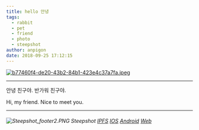 ```yaml
---
title: hello 안녕
tags:
  - rabbit
  - pet
  - friend
  - photo
  - steepshot
author: anpigon
date: 2018-09-25 17:12:15
---
```


[![b77460f4-de20-43b2-84b1-423e4c37a7fa.jpeg](http://steepshot.org/api/v1/image/b77460f4-de20-43b2-84b1-423e4c37a7fa.jpeg)](https://alpha.steepshot.io/post/@anpigon/hello----2018-8-2-17-11-33)

-   --  -   - ---  -- - -  -- - -   -----   --  -  - ----  -    -   - --

안녕 친구야. 반가워 친구야. 

Hi, my friend. Nice to meet you.

-- -   -    -  ---- -  -  --   -----   - - --  - - --  --- -   -  --   -

###### ![Steepshot_footer2.PNG](https://steemitimages.com/DQmd4wyZvtAUifJDLZD9vaqek17S1cUhN3PyEbFMMMgLW8o/Steepshot_footer2.PNG) Steepshot  [IPFS](http://steepshot.org/ipfs/QmeiAZApBa7wJK8AjRXzvKzFxdppF22bqPCSa38BsmqUD5) [IOS](https://itunes.apple.com/app/steepshot/id1288494457?mt=8) [Android](https://play.google.com/store/apps/details?id=com.droid.steepshot) [Web](https://alpha.steepshot.io/post/@anpigon/hello----2018-8-2-17-11-33)